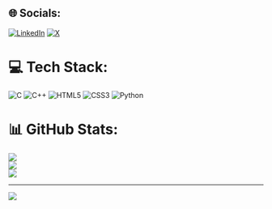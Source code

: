 
## 🌐 Socials:
[![LinkedIn](https://img.shields.io/badge/LinkedIn-%230077B5.svg?logo=linkedin&logoColor=white)](https://linkedin.com/in/www.linkedin.com/in/aaranya-singh-89589131a) [![X](https://img.shields.io/badge/X-black.svg?logo=X&logoColor=white)](https://x.com/AARYObhoii_12) 

# 💻 Tech Stack:
![C](https://img.shields.io/badge/c-%2300599C.svg?style=for-the-badge&logo=c&logoColor=white) ![C++](https://img.shields.io/badge/c++-%2300599C.svg?style=for-the-badge&logo=c%2B%2B&logoColor=white) ![HTML5](https://img.shields.io/badge/html5-%23E34F26.svg?style=for-the-badge&logo=html5&logoColor=white) ![CSS3](https://img.shields.io/badge/css3-%231572B6.svg?style=for-the-badge&logo=css3&logoColor=white) ![Python](https://img.shields.io/badge/python-3670A0?style=for-the-badge&logo=python&logoColor=ffdd54) 
# 📊 GitHub Stats:
![](https://github-readme-stats.vercel.app/api?username=Aaranya-Singh12&theme=dark&hide_border=false&include_all_commits=false&count_private=false)<br/>
![](https://github-readme-streak-stats.herokuapp.com/?user=Aaranya-Singh12&theme=dark&hide_border=false)<br/>
![](https://github-readme-stats.vercel.app/api/top-langs/?username=Aaranya-Singh12&theme=dark&hide_border=false&include_all_commits=false&count_private=false&layout=compact)

---
[![](https://visitcount.itsvg.in/api?id=Aaranya-Singh12&icon=0&color=0)](https://visitcount.itsvg.in)

<!-- Proudly created with GPRM ( https://gprm.itsvg.in ) -->
